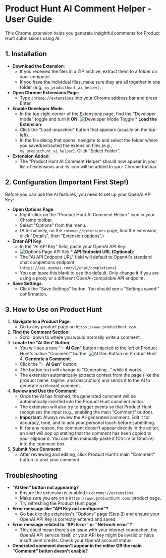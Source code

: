 # Product Hunt AI Comment Helper - User Guide

This Chrome extension helps you generate insightful comments for Product Hunt submissions using AI.

## 1. Installation

* **Download the Extension**:
    * If you received the files in a ZIP archive, extract them to a folder on your computer.
    * If you have the individual files, make sure they are all together in one folder (e.g., `my_producthunt_ai_helper`).
* **Open Chrome Extensions Page**:
    * Type `chrome://extensions` into your Chrome address bar and press Enter.
* **Enable Developer Mode**:
    * In the top-right corner of the Extensions page, find the "Developer mode" toggle and turn it **ON**.
    ![Developer Mode Toggle](https://i.imgur.com/IMAGE_ID_FOR_DEV_MODE_TOGGLE.png) * **Load the Extension**:
    * Click the "Load unpacked" button that appears (usually on the top-left).
    * In the file dialog that opens, navigate to and select the folder where you saved/extracted the extension files (e.g., `my_producthunt_ai_helper`). Click "Select Folder".
* **Extension Added**:
    * The "Product Hunt AI Comment Helper" should now appear in your list of extensions and its icon will be added to your Chrome toolbar.

## 2. Configuration (Important First Step!)

Before you can use the AI features, you need to set up your OpenAI API Key:

* **Open Options Page**:
    * Right-click on the "Product Hunt AI Comment Helper" icon in your Chrome toolbar.
    * Select "Options" from the menu.
    * (Alternatively, on the `chrome://extensions` page, find the extension, click "Details", then "Extension options".)
* **Enter API Key**:
    * In the "AI API Key" field, paste your OpenAI API Key.
    * ![Options Page API Key](https://i.imgur.com/IMAGE_ID_FOR_OPTIONS_PAGE.png) * **API Endpoint URL (Optional)**:
    * The "AI API Endpoint URL" field will default to OpenAI's standard chat completions endpoint (`https://api.openai.com/v1/chat/completions`).
    * You can leave this blank to use the default. Only change it if you are using a proxy or a different OpenAI-compatible API endpoint.
* **Save Settings**:
    * Click the "Save Settings" button. You should see a "Settings saved!" confirmation.

## 3. How to Use on Product Hunt

1.  **Navigate to a Product Page**:
    * Go to any product page on `https://www.producthunt.com`.
2.  **Find the Comment Section**:
    * Scroll down to where you would normally write a comment.
3.  **Locate the "AI Gen" Button**:
    * You will see a new "✨ **AI Gen**" button injected to the left of Product Hunt's native "Comment" button.
    ![AI Gen Button on Product Hunt](https://i.imgur.com/IMAGE_ID_AI_GEN_BUTTON.png) 4.  **Generate a Comment**:
    * Click the "✨ **AI Gen**" button.
    * The button text will change to "Generating..." while it works.
    * The extension automatically extracts context from the page (like the product name, tagline, and description) and sends it to the AI to generate a relevant comment.
5.  **Review and Use the Comment**:
    * Once the AI has finished, the generated comment will be automatically inserted into the Product Hunt comment editor.
    * The extension will also try to trigger events so that Product Hunt recognizes the input (e.g., enabling the main "Comment" button).
    * **Important**: Always review the AI-generated comment. Edit it for accuracy, tone, and to add your personal touch before submitting.
    * If, for any reason, the comment doesn't appear directly in the editor, an alert will pop up stating that the comment has been copied to your clipboard. You can then manually paste it (Ctrl+V or Cmd+V) into the comment box.
6.  **Submit Your Comment**:
    * After reviewing and editing, click Product Hunt's main "Comment" button to post your comment.

## Troubleshooting

* **"AI Gen" button not appearing?**
    * Ensure the extension is enabled in `chrome://extensions`.
    * Make sure you are on a `https://www.producthunt.com/` product page.
    * Try refreshing the Product Hunt page.
* **Error message like "API Key not configured"?**
    * Go back to the extension's "Options" page (Step 2) and ensure your OpenAI API Key is correctly entered and saved.
* **Error message related to "API Error" or "Network error"?**
    * This could mean there's an issue with your internet connection, the OpenAI API service itself, or your API key might be invalid or have insufficient credits. Check your OpenAI account status.
* **Generated comment doesn't appear in the editor OR the main "Comment" button doesn't enable?**